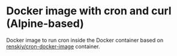 # Docker image with cron and curl (Alpine-based)

Docker image to run cron inside the Docker container based on [renskiy/cron-docker-image](https://github.com/renskiy/cron-docker-image/tree/master/alpine) container.
